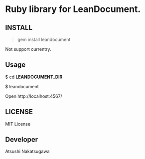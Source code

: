 # Ruby library for LeanDocument.

## INSTALL

> gem install leandocument

Not support currentry.

## Usage

$ cd **LEANDOCUMENT_DIR**

$ leandocument

Open http://localhost:4567/

## LICENSE

MIT License

## Developer

Atsushi Nakatsugawa
